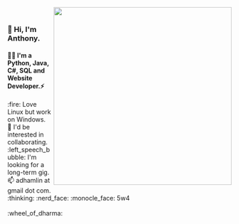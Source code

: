 <img align="right" src="https://camo.githubusercontent.com/3037d9317fc8aaa3e9a5dfded64cb3aab8c0b6c5/68747470733a2f2f6d69726f2e6d656469756d2e636f6d2f6d61782f3638302f312a495247486d69477361313673746564517649615a66772e676966" width="400" data-canonical-src="https://miro.medium.com/max/680/1*IRGHmiGsa16stedQvIaZfw.gif" style="max-width:100%;"><br/>
### 👋 Hi, I'm Anthony.
#### :man_technologist: I'm a Python, Java, C#, SQL and Website Developer.⚡
<div style="text-align: left">
:fire: Love Linux but work on Windows. <br/>
👯 I'd be interested in collaborating. <br/>
:left_speech_bubble: I'm looking for a long-term gig. <br/>
📫 adhamlin at gmail dot com. <br/>
:thinking: :nerd_face: :monocle_face: 5w4 <br/>
<br/>:wheel_of_dharma:<br/>
 </div>
<!--
**Hamberfim/hamberfim** is a ✨ _special_ ✨ repository because its `README.md` (this file) appears on your GitHub profile.

Here are some ideas to get you started:

- 🔭 I’m currently working on ...
- 🌱 I’m currently learning ...
- 👯 I’m looking to collaborate on ...
- 🤔 I’m looking for help with ...
- 💬 Ask me about ...
- 📫 How to reach me: ...
- 😄 Pronouns: ...
- ⚡ Fun fact: ...
- ✨
-->
